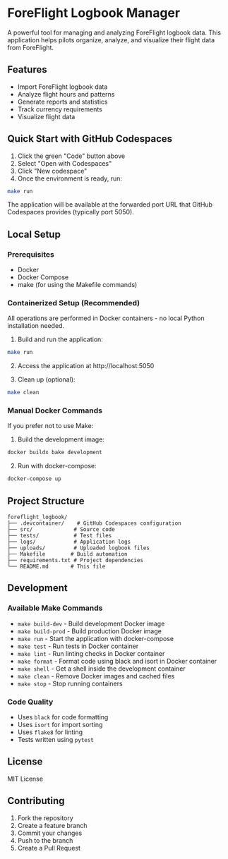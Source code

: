 # ForeFlight Logbook Manager

A powerful tool for managing and analyzing ForeFlight logbook data. This application helps pilots organize, analyze, and visualize their flight data from ForeFlight.

## Features

- Import ForeFlight logbook data
- Analyze flight hours and patterns
- Generate reports and statistics
- Track currency requirements
- Visualize flight data

## Quick Start with GitHub Codespaces

1. Click the green "Code" button above
2. Select "Open with Codespaces"
3. Click "New codespace"
4. Once the environment is ready, run:
```bash
make run
```

The application will be available at the forwarded port URL that GitHub Codespaces provides (typically port 5050).

## Local Setup

### Prerequisites
- Docker
- Docker Compose
- make (for using the Makefile commands)

### Containerized Setup (Recommended)

All operations are performed in Docker containers - no local Python installation needed.

1. Build and run the application:
```bash
make run
```

2. Access the application at http://localhost:5050

3. Clean up (optional):
```bash
make clean
```

### Manual Docker Commands

If you prefer not to use Make:

1. Build the development image:
```bash
docker buildx bake development
```

2. Run with docker-compose:
```bash
docker-compose up
```

## Project Structure

```
foreflight_logbook/
├── .devcontainer/    # GitHub Codespaces configuration
├── src/             # Source code
├── tests/           # Test files
├── logs/            # Application logs
├── uploads/         # Uploaded logbook files
├── Makefile        # Build automation
├── requirements.txt # Project dependencies
└── README.md       # This file
```

## Development

### Available Make Commands

- `make build-dev` - Build development Docker image
- `make build-prod` - Build production Docker image
- `make run` - Start the application with docker-compose
- `make test` - Run tests in Docker container
- `make lint` - Run linting checks in Docker container
- `make format` - Format code using black and isort in Docker container
- `make shell` - Get a shell inside the development container
- `make clean` - Remove Docker images and cached files
- `make stop` - Stop running containers

### Code Quality

- Uses `black` for code formatting
- Uses `isort` for import sorting
- Uses `flake8` for linting
- Tests written using `pytest`

## License

MIT License

## Contributing

1. Fork the repository
2. Create a feature branch
3. Commit your changes
4. Push to the branch
5. Create a Pull Request 